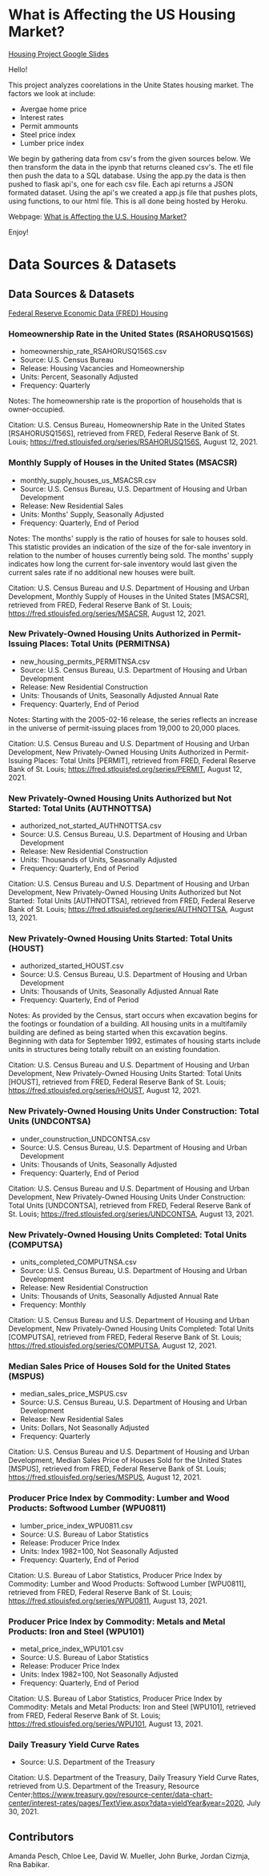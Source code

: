 # What is Affecting the US Housing Market?

[Housing Project Google Slides](https://docs.google.com/presentation/d/1V-759n6RlpJccNcRgu4h8CecujvwI7HVBf6cNoMqmTQ/edit?usp=sharing)

Hello! 

This project analyzes coorelations in the Unite States housing market. The factors we look at include: 

- Avergae home price
- Interest rates
- Permit ammounts
- Steel price index
- Lumber price index

We begin by gathering data from csv's from the given sources below. We then transform the data in the ipynb that returns cleaned csv's. The etl file then push the data to a SQL database. Using the app.py the data is then pushed to flask api's, one for each csv file. Each api returns a JSON formated dataset. Using the api's we created a app.js file that pushes plots, using functions, to our html file. This is all done being hosted by Heroku. 

Webpage: [What is Affecting the U.S. Housing Market?](https://impacts-on-us-housing.herokuapp.com/)

Enjoy!

# Data Sources & Datasets

## Data Sources & Datasets

[Federal Reserve Economic Data (FRED) Housing](https://fred.stlouisfed.org/categories/97)

### Homeownership Rate in the United States (RSAHORUSQ156S)

- homeownership_rate_RSAHORUSQ156S.csv
- Source: U.S. Census Bureau
- Release: Housing Vacancies and Homeownership
- Units: Percent, Seasonally Adjusted
- Frequency: Quarterly

Notes:
The homeownership rate is the proportion of households that is owner-occupied.

Citation:
U.S. Census Bureau, Homeownership Rate in the United States [RSAHORUSQ156S], retrieved from FRED, Federal Reserve Bank of St. Louis; <https://fred.stlouisfed.org/series/RSAHORUSQ156S>, August 12, 2021.

### Monthly Supply of Houses in the United States (MSACSR)

- monthly_supply_houses_us_MSACSR.csv
- Source: U.S. Census Bureau, U.S. Department of Housing and Urban Development
- Release: New Residential Sales  
- Units: Months' Supply, Seasonally Adjusted
- Frequency: Quarterly, End of Period

Notes:
The months' supply is the ratio of houses for sale to houses sold. This statistic provides an indication of the size of the for-sale inventory in relation to the number of houses currently being sold. The months' supply indicates how long the current for-sale inventory would last given the current sales rate if no additional new houses were built.

Citation:
U.S. Census Bureau and U.S. Department of Housing and Urban Development, Monthly Supply of Houses in the United States [MSACSR], retrieved from FRED, Federal Reserve Bank of St. Louis; <https://fred.stlouisfed.org/series/MSACSR>, August 12, 2021.

### New Privately-Owned Housing Units Authorized in Permit-Issuing Places: Total Units (PERMITNSA)

- new_housing_permits_PERMITNSA.csv
- Source: U.S. Census Bureau, U.S. Department of Housing and Urban Development
- Release: New Residential Construction  
- Units: Thousands of Units, Seasonally Adjusted Annual Rate
- Frequency: Quarterly, End of Period

Notes:
Starting with the 2005-02-16 release, the series reflects an increase in the universe of permit-issuing places from 19,000 to 20,000 places.

Citation:
U.S. Census Bureau and U.S. Department of Housing and Urban Development, New Privately-Owned Housing Units Authorized in Permit-Issuing Places: Total Units [PERMIT], retrieved from FRED, Federal Reserve Bank of St. Louis; <https://fred.stlouisfed.org/series/PERMIT>, August 12, 2021.

### New Privately-Owned Housing Units Authorized but Not Started: Total Units (AUTHNOTTSA)

- authorized_not_started_AUTHNOTTSA.csv
- Source: U.S. Census Bureau, U.S. Department of Housing and Urban Development
- Release: New Residential Construction
- Units: Thousands of Units, Seasonally Adjusted
- Frequency: Quarterly, End of Period

Citation:
U.S. Census Bureau and U.S. Department of Housing and Urban Development, New Privately-Owned Housing Units Authorized but Not Started: Total Units [AUTHNOTTSA], retrieved from FRED, Federal Reserve Bank of St. Louis; <https://fred.stlouisfed.org/series/AUTHNOTTSA>, August 13, 2021.

### New Privately-Owned Housing Units Started: Total Units (HOUST)

- authorized_started_HOUST.csv
- Source: U.S. Census Bureau, U.S. Department of Housing and Urban Development
- Units: Thousands of Units, Seasonally Adjusted Annual Rate
- Frequency: Quarterly, End of Period

Notes:
As provided by the Census, start occurs when excavation begins for the footings or foundation of a building. All housing units in a multifamily building are defined as being started when this excavation begins. Beginning with data for September 1992, estimates of housing starts include units in structures being totally rebuilt on an existing foundation.

Citation:
U.S. Census Bureau and U.S. Department of Housing and Urban Development, New Privately-Owned Housing Units Started: Total Units [HOUST], retrieved from FRED, Federal Reserve Bank of St. Louis; <https://fred.stlouisfed.org/series/HOUST>, August 12, 2021.

### New Privately-Owned Housing Units Under Construction: Total Units (UNDCONTSA)

- under_counstruction_UNDCONTSA.csv
- Source: U.S. Census Bureau, U.S. Department of Housing and Urban Development
- Units: Thousands of Units, Seasonally Adjusted
- Frequency: Quarterly, End of Period

Citation:
U.S. Census Bureau and U.S. Department of Housing and Urban Development, New Privately-Owned Housing Units Under Construction: Total Units [UNDCONTSA], retrieved from FRED, Federal Reserve Bank of St. Louis; <https://fred.stlouisfed.org/series/UNDCONTSA>, August 13, 2021.

### New Privately-Owned Housing Units Completed: Total Units (COMPUTSA)

- units_completed_COMPUTNSA.csv
- Source: U.S. Census Bureau, U.S. Department of Housing and Urban Development
- Release: New Residential Construction
- Units: Thousands of Units, Seasonally Adjusted Annual Rate
- Frequency: Monthly

Citation:
U.S. Census Bureau and U.S. Department of Housing and Urban Development, New Privately-Owned Housing Units Completed: Total Units [COMPUTSA], retrieved from FRED, Federal Reserve Bank of St. Louis; <https://fred.stlouisfed.org/series/COMPUTSA>, August 12, 2021.

### Median Sales Price of Houses Sold for the United States (MSPUS)

- median_sales_price_MSPUS.csv
- Source: U.S. Census Bureau, U.S. Department of Housing and Urban Development  
- Release: New Residential Sales
- Units: Dollars, Not Seasonally Adjusted
- Frequency: Quarterly

Citation:
U.S. Census Bureau and U.S. Department of Housing and Urban Development, Median Sales Price of Houses Sold for the United States [MSPUS], retrieved from FRED, Federal Reserve Bank of St. Louis; <https://fred.stlouisfed.org/series/MSPUS>, August 12, 2021.

### Producer Price Index by Commodity: Lumber and Wood Products: Softwood Lumber (WPU0811)

- lumber_price_index_WPU0811.csv
- Source: U.S. Bureau of Labor Statistics  
- Release: Producer Price Index  
- Units: Index 1982=100, Not Seasonally Adjusted
- Frequency: Quarterly, End of Period

Citation:
U.S. Bureau of Labor Statistics, Producer Price Index by Commodity: Lumber and Wood Products: Softwood Lumber [WPU0811], retrieved from FRED, Federal Reserve Bank of St. Louis; <https://fred.stlouisfed.org/series/WPU0811>, August 13, 2021.

### Producer Price Index by Commodity: Metals and Metal Products: Iron and Steel (WPU101)

- metal_price_index_WPU101.csv
- Source: U.S. Bureau of Labor Statistics  
- Release: Producer Price Index  
- Units: Index 1982=100, Not Seasonally Adjusted
- Frequency: Quarterly, End of Period

Citation:
U.S. Bureau of Labor Statistics, Producer Price Index by Commodity: Metals and Metal Products: Iron and Steel [WPU101], retrieved from FRED, Federal Reserve Bank of St. Louis; <https://fred.stlouisfed.org/series/WPU101>, August 13, 2021.

### Daily Treasury Yield Curve Rates

- Source: U.S. Department of the Treasury

Citation:
U.S. Department of the Treasury, Daily Treasury Yield Curve Rates, retrieved from U.S. Department of the Treasury, Resource Center;<https://www.treasury.gov/resource-center/data-chart-center/interest-rates/pages/TextView.aspx?data=yieldYear&year=2020>, July 30, 2021.

## Contributors
Amanda Pesch, Chloe Lee, David W. Mueller, John Burke, Jordan Cizmja, Rna Babikar.
